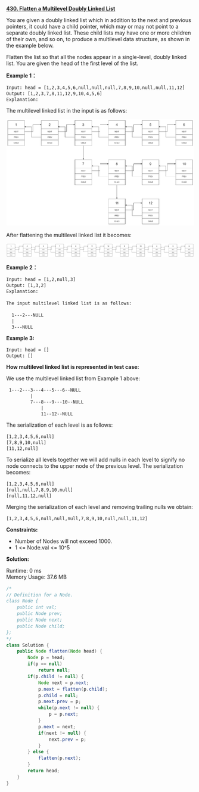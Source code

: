 **[430. Flatten a Multilevel Doubly Linked List](https://leetcode.com/problems/flatten-a-multilevel-doubly-linked-list/)**

You are given a doubly linked list which in addition to the next and previous pointers, it could have a child pointer, which may or may not point to a separate doubly linked list. These child lists may have one or more children of their own, and so on, to produce a multilevel data structure, as shown in the example below.

Flatten the list so that all the nodes appear in a single-level, doubly linked list. You are given the head of the first level of the list.

**Example 1：**

```
Input: head = [1,2,3,4,5,6,null,null,null,7,8,9,10,null,null,11,12]
Output: [1,2,3,7,8,11,12,9,10,4,5,6]
Explanation:
```
The multilevel linked list in the input is as follows:

![](./png/430_multilevellinkedlist.png)

After flattening the multilevel linked list it becomes:

![](./png/430_multilevellinkedlistflattened.png)

**Example 2：**

```
Input: head = [1,2,null,3]
Output: [1,3,2]
Explanation:

The input multilevel linked list is as follows:

  1---2---NULL
  |
  3---NULL

```

**Example 3:**

```
Input: head = []
Output: []

```

**How multilevel linked list is represented in test case:**

We use the multilevel linked list from Example 1 above:
```
 1---2---3---4---5---6--NULL
         |
         7---8---9---10--NULL
             |
             11--12--NULL
```

The serialization of each level is as follows:
```
[1,2,3,4,5,6,null]
[7,8,9,10,null]
[11,12,null]
```
To serialize all levels together we will add nulls in each level to signify no node connects to the upper node of the previous level. The serialization becomes:
```
[1,2,3,4,5,6,null]
[null,null,7,8,9,10,null]
[null,11,12,null]
```
Merging the serialization of each level and removing trailing nulls we obtain:
```
[1,2,3,4,5,6,null,null,null,7,8,9,10,null,null,11,12]
```

**Constraints:**

* Number of Nodes will not exceed 1000.
* 1 <= Node.val <= 10^5

**Solution:**

Runtime: 0 ms<br/>
Memory Usage: 37.6 MB

```java
/*
// Definition for a Node.
class Node {
    public int val;
    public Node prev;
    public Node next;
    public Node child;
};
*/
class Solution {
    public Node flatten(Node head) {
        Node p = head;
        if(p == null)
            return null;
        if(p.child != null) {
            Node next = p.next;
            p.next = flatten(p.child);
            p.child = null;
            p.next.prev = p;
            while(p.next != null) {
                p = p.next;
            }
            p.next = next;
            if(next != null) {
                next.prev = p;
            }
        } else {
            flatten(p.next);
        }
        return head;
    }
}

```


